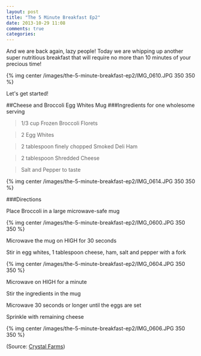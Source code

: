 ```yaml
---
layout: post
title: "The 5 Minute Breakfast Ep2"
date: 2013-10-29 11:08
comments: true
categories: 
---
```

And we are back again, lazy people! Today we are whipping up another super nutritious breakfast that will require no more than 10 minutes of your precious time!

{% img center /images/the-5-minute-breakfast-ep2/IMG_0610.JPG 350 350 %}

Let's get started!

<!-- more -->

##Cheese and Broccoli Egg Whites Mug
###Ingredients for one wholesome serving

>1/3 cup Frozen Broccoli Florets

>2 Egg Whites

>2 tablespoon finely chopped Smoked Deli Ham

>2 tablespoon Shredded Cheese

>Salt and Pepper to taste

{% img center /images/the-5-minute-breakfast-ep2/IMG_0614.JPG 350 350 %}


###Directions

Place Broccoli in a large microwave-safe mug

{% img center /images/the-5-minute-breakfast-ep2/IMG_0600.JPG 350 350 %}

Microwave the mug on HIGH for 30 seconds

Stir in egg whites, 1 tablespoon cheese, ham, salt and pepper with a fork

{% img center /images/the-5-minute-breakfast-ep2/IMG_0604.JPG 350 350 %}

Microwave on HIGH for a minute

Stir the ingredients in the mug

Microwave 30 seconds or longer until the eggs are set

Sprinkle with remaining cheese

{% img center /images/the-5-minute-breakfast-ep2/IMG_0606.JPG 350 350 %}

(Source: [Crystal Farms][1])

  [1]: http://www.allwhiteseggwhites.com/recipes/cheese-and-broccoli-egg-whites-mug-recipe/5509